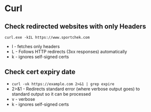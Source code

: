 # Curl

## Check redirected websites with only Headers

`curl.exe -kIL https://www.sportchek.com`
 - I - fetches only headers
 - L - Follows HTTP redirects (3xx responses) automatically
 - k - ignores self-signed certs

 ## Check cert expiry date

- `curl -vk https://example.com 2>&1 | grep expire`
- 2>&1 - Redirects standard error (where verbose output goes) to standard output so it can be processed
- v - verbose
- k - ignores self-signed certs